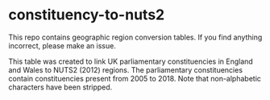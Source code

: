 # constituency-to-nuts2
This repo contains geographic region conversion tables. If you find anything incorrect, please make an issue.

This table was created to link UK parliamentary constituencies in England and Wales to NUTS2 (2012) regions. The parliamentary constituencies contain constituencies present from 2005 to 2018. Note that non-alphabetic characters have been stripped.

